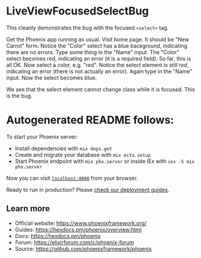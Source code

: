 # LiveViewFocusedSelectBug

This cleanly demonstrates the bug with the focused `<select>` tag.

Get the Phoenix app running as usual.
Visit home page. It should be "New Carrot" form.
Notice the "Color" select has a blue background, indicating there are no errors.
Type some thing in the "Name" input. The "Color" select becomes red, indicating an error (it is a required field).
So far, this is all OK.
Now select a color, e.g. "red".
Notice the select element is *still red*, indicating an error (there is not actually an error).
Again type in the "Name" input. Now the select becomes blue.

We see that the select element cannot change class while it is focused.
This is the bug.

# Autogenerated README follows:
To start your Phoenix server:

  * Install dependencies with `mix deps.get`
  * Create and migrate your database with `mix ecto.setup`
  * Start Phoenix endpoint with `mix phx.server` or inside IEx with `iex -S mix phx.server`

Now you can visit [`localhost:4000`](http://localhost:4000) from your browser.

Ready to run in production? Please [check our deployment guides](https://hexdocs.pm/phoenix/deployment.html).

## Learn more

  * Official website: https://www.phoenixframework.org/
  * Guides: https://hexdocs.pm/phoenix/overview.html
  * Docs: https://hexdocs.pm/phoenix
  * Forum: https://elixirforum.com/c/phoenix-forum
  * Source: https://github.com/phoenixframework/phoenix
